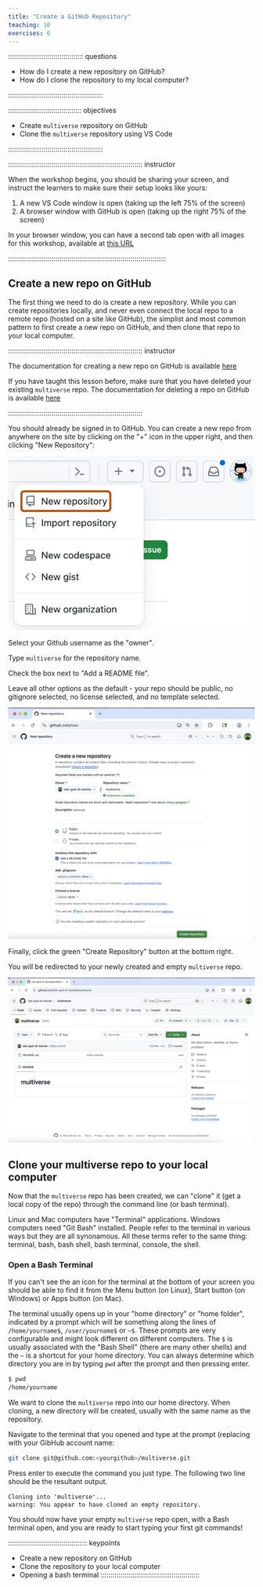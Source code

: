 ```yaml
---
title: "Create a GitHub Repository"
teaching: 10
exercises: 0
---
```


:::::::::::::::::::::::::::::::::::::: questions 

- How do I create a new repository on GitHub?
- How do I clone the repository to my local computer?

::::::::::::::::::::::::::::::::::::::::::::::::

::::::::::::::::::::::::::::::::::::: objectives

- Create `multiverse` repository on GitHub
- Clone the `multiverse` repository using VS Code

::::::::::::::::::::::::::::::::::::::::::::::::

:::::::::::::::::::::::::::::::::::::::::::::::::::::::::::::::::::: instructor

When the workshop begins, you should be sharing your screen,
and instruct the learners to make sure their setup looks like yours:

1. A new VS Code window is open (taking up the left 75% of the screen)
2. A browser window with GitHub is open (taking up the right 75% of the screen)

In your browser window, you can have a second tab open with all images for
this workshop, available at [this URL](http://jennajordan.me/git-novice-speedrun/instructor/images.html)

::::::::::::::::::::::::::::::::::::::::::::::::::::::::::::::::::::::::::::::::

## Create a new repo on GitHub

The first thing we need to do is create a new repository. While you can create repositories locally, and never even connect the local repo to a remote repo (hosted on a site like GitHub), the simplist and most common pattern to first create a new repo on GitHub, and then clone that repo to your local computer.

:::::::::::::::::::::::::::::::::::::::::::::::::::::::::::::::::::: instructor

The documentation for creating a new repo on GitHub is available [here](https://docs.github.com/en/repositories/creating-and-managing-repositories/creating-a-new-repository)

If you have taught this lesson before, make sure that you have deleted your existing `multiverse` repo.
The documentation for deleting a repo on GitHub is available [here](https://docs.github.com/en/repositories/creating-and-managing-repositories/deleting-a-repository)

::::::::::::::::::::::::::::::::::::::::::::::::::::::::::::::::::::

You should already be signed in to GitHub. You can create a new repo from anywhere on the site by clicking on the "+" icon in the upper right, and then clicking "New Repository":

![Create a new repo from anywhere in GitHub](fig/github-create-repo.png)

Select your Github username as the "owner". 

Type `multiverse` for the repository name. 

Check the box next to "Add a README file".

Leave all other options as the default - your repo should be public, no gitignore selected, no license selected, and no template selected.

![Create the multiverse repo in GitHub](fig/github-create-multiverse-repo.png)

Finally, click the green "Create Repository" button at the bottom right.

You will be redirected to your newly created and empty `multiverse` repo.

![Your new multiverse repo on GitHub](fig/github-new-multiverse-repo.png)

## Clone your multiverse repo to your local computer

Now that the `multiverse` repo has been created, we can "clone" it (get a local copy of the repo) through the command line (or bash terminal).

Linux and Mac computers have "Terminal" applications. Windows computers need "Git Bash" installed. People refer to the terminal in various ways but they are all synonamous. All these terms refer to the same thing: terminal, bash, bash shell, bash terminal, console, the shell.

### Open a Bash Terminal

If you can't see the an icon for the terminal at the bottom of your screen you should be able to find it from the Menu button (on Linux), Start button (on Windows) or Apps button (on Mac).

The terminal usually opens up in your "home directory" or "home folder", indicated by a prompt which will be something along the lines of `/home/yourname$`, `/user/yourname$` or `~$`. These prompts are very configurable and might look different on different computers. The `$` is usually associated with the "Bash Shell" (there are many other shells) and the `~` is a shortcut for your home directory. You can always determine which directory you are in by typing `pwd` after the prompt and then pressing enter.

```bash
$ pwd
/home/yourname
```
We want to clone the `multiverse` repo into our home directory. When cloning, a new directory will be created, usually with the same name as the repository.

Navigate to the terminal that you opened and type at the prompt (replacing <yourgithub> with your GibHub account name:

```bash
git clone git@github.com:<yourgithub>/multiverse.git
```
Press enter to execute the command you just type. The following two line should be the resultant output.

```
Cloning into 'multiverse'...
warning: You appear to have cloned an empty repository.
```

You should now have your empty `multiverse` repo open, with a Bash terminal open, and you are ready to start typing your first git commands!


:::::::::::::::::::::::::::::::::::::::: keypoints

- Create a new repository on GitHub
- Clone the repository to your local computer
- Opening a bash terminal
::::::::::::::::::::::::::::::::::::::::::::::::::
